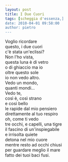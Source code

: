 ```yaml
---
layout: post
title: I Due Cuori
tags: [scheggia d'essenza,]
date: 2010-04-01 09:58:00
author: pietro
---
```

Voglio ricordare<br/>questo, i due cuori<br/>c'è stata un'eclissi?<br/>Non l'ho vista,<br/>questa luna è di vetro<br/>o di ghiaccio ma io<br/>oltre questo sole<br/>io non vedo altro.<br/>Vedo un mondo,<br/>quanti mondi...<br/>Vedo te,<br/>così è, così strano<br/>e così bello<br/>le rapide dal mio pensiero<br/>direttamente al tuo respiro<br/>oh, come ti vedo<br/>tre occhi, e capelli, una tigre<br/>il fascino di un'inspiegabile<br/>e irrisolta quiete<br/>detona nel mio cuore<br/>mentre resto ad occhi chiusi<br/>per guardare meglio il mare<br/>fatto dei tuoi baci fusi.
